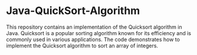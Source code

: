 # Java-QuickSort-Algorithm
This repository contains an implementation of the Quicksort algorithm in Java. Quicksort is a popular sorting algorithm known for its efficiency and is commonly used in various applications. The code demonstrates how to implement the Quicksort algorithm to sort an array of integers.
